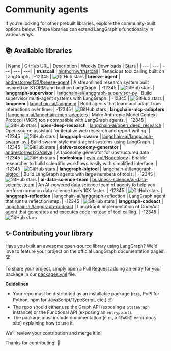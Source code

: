 [//]: # (This file is automatically generated using a script in docs/_scripts. Do not edit this file directly!)
# Community agents

If you’re looking for other prebuilt libraries, explore the community-built options 
below. These libraries can extend LangGraph's functionality in various ways.

## 📚 Available libraries

[//]: # (This file is automatically generated using a script in docs/_scripts. Do not edit this file directly!)
| Name | GitHub URL | Description | Weekly Downloads | Stars |
| --- | --- | --- | --- | --- |
| **trustcall** | [hinthornw/trustcall](https://github.com/hinthornw/trustcall) | Tenacious tool calling built on LangGraph. | -12345 | ![GitHub stars](https://img.shields.io/github/stars/hinthornw/trustcall?style=social)
| **breeze-agent** | [andrestorres123/breeze-agent](https://github.com/andrestorres123/breeze-agent) | A streamlined research system built inspired on STORM and built on LangGraph. | -12345 | ![GitHub stars](https://img.shields.io/github/stars/andrestorres123/breeze-agent?style=social)
| **langgraph-supervisor** | [langchain-ai/langgraph-supervisor-py](https://github.com/langchain-ai/langgraph-supervisor-py) | Build supervisor multi-agent systems with LangGraph. | -12345 | ![GitHub stars](https://img.shields.io/github/stars/langchain-ai/langgraph-supervisor-py?style=social)
| **langmem** | [langchain-ai/langmem](https://github.com/langchain-ai/langmem) | Build agents that learn and adapt from interactions over time. | -12345 | ![GitHub stars](https://img.shields.io/github/stars/langchain-ai/langmem?style=social)
| **langchain-mcp-adapters** | [langchain-ai/langchain-mcp-adapters](https://github.com/langchain-ai/langchain-mcp-adapters) | Make Anthropic Model Context Protocol (MCP) tools compatible with LangGraph agents. | -12345 | ![GitHub stars](https://img.shields.io/github/stars/langchain-ai/langchain-mcp-adapters?style=social)
| **open-deep-research** | [langchain-ai/open_deep_research](https://github.com/langchain-ai/open_deep_research) | Open source assistant for iterative web research and report writing. | -12345 | ![GitHub stars](https://img.shields.io/github/stars/langchain-ai/open_deep_research?style=social)
| **langgraph-swarm** | [langchain-ai/langgraph-swarm-py](https://github.com/langchain-ai/langgraph-swarm-py) | Build swarm-style multi-agent systems using LangGraph. | -12345 | ![GitHub stars](https://img.shields.io/github/stars/langchain-ai/langgraph-swarm-py?style=social)
| **delve-taxonomy-generator** | [andrestorres123/delve](https://github.com/andrestorres123/delve) | A taxonomy generator for unstructured data | -12345 | ![GitHub stars](https://img.shields.io/github/stars/andrestorres123/delve?style=social)
| **nodeology** | [xyin-anl/Nodeology](https://github.com/xyin-anl/Nodeology) | Enable researcher to build scientific workflows easily with simplified interface. | -12345 | ![GitHub stars](https://img.shields.io/github/stars/xyin-anl/Nodeology?style=social)
| **langgraph-bigtool** | [langchain-ai/langgraph-bigtool](https://github.com/langchain-ai/langgraph-bigtool) | Build LangGraph agents with large numbers of tools. | -12345 | ![GitHub stars](https://img.shields.io/github/stars/langchain-ai/langgraph-bigtool?style=social)
| **ai-data-science-team** | [business-science/ai-data-science-team](https://github.com/business-science/ai-data-science-team) | An AI-powered data science team of agents to help you perform common data science tasks 10X faster. | -12345 | ![GitHub stars](https://img.shields.io/github/stars/business-science/ai-data-science-team?style=social)
| **langgraph-reflection** | [langchain-ai/langgraph-reflection](https://github.com/langchain-ai/langgraph-reflection) | LangGraph agent that runs a reflection step. | -12345 | ![GitHub stars](https://img.shields.io/github/stars/langchain-ai/langgraph-reflection?style=social)
| **langgraph-codeact** | [langchain-ai/langgraph-codeact](https://github.com/langchain-ai/langgraph-codeact) | LangGraph implementation of CodeAct agent that generates and executes code instead of tool calling. | -12345 | ![GitHub stars](https://img.shields.io/github/stars/langchain-ai/langgraph-codeact?style=social)

## ✨ Contributing your library

Have you built an awesome open-source library using LangGraph? We'd love to feature 
your project on the official LangGraph documentation pages! 🏆

To share your project, simply open a Pull Request adding an entry for your package in our [packages.yml](https://github.com/langchain-ai/langgraph/blob/main/docs/_scripts/third_party_page/packages.yml) file.

**Guidelines**

- Your repo must be distributed as an installable package (e.g., PyPI for Python, npm 
  for JavaScript/TypeScript, etc.) 📦
- The repo should either use the Graph API (exposing a `StateGraph` instance) or 
  the Functional API (exposing an `entrypoint`).
- The package must include documentation (e.g., a `README.md` or docs site) 
  explaining how to use it.
  
We'll review your contribution and merge it in!

Thanks for contributing! 🚀
